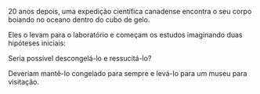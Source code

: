 20 anos depois, uma expedição científica canadense encontra o seu corpo boiando no oceano dentro do cubo de gelo.

Eles o levam para o laboratório e começam os estudos imaginando duas hipóteses iniciais:

Seria possível descongelá-lo e ressucitá-lo?

Deveriam mantê-lo congelado para sempre e levá-lo para um museu para visitação.
